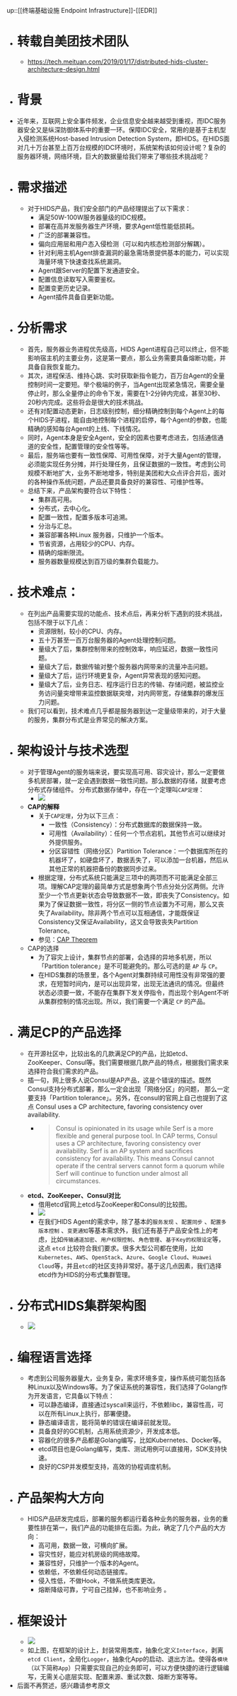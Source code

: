 up::[[终端基础设施 Endpoint Infrastructure]]-[[EDR]]
- # 转载自美团技术团队
	- https://tech.meituan.com/2019/01/17/distributed-hids-cluster-architecture-design.html
- # 背景
- 近年来，互联网上安全事件频发，企业信息安全越来越受到重视，而IDC服务器安全又是纵深防御体系中的重要一环。保障IDC安全，常用的是基于主机型入侵检测系统Host-based Intrusion Detection System，即HIDS。在HIDS面对几十万台甚至上百万台规模的IDC环境时，系统架构该如何设计呢？复杂的服务器环境，网络环境，巨大的数据量给我们带来了哪些技术挑战呢？
- # 需求描述
	- 对于HIDS产品，我们安全部门的产品经理提出了以下需求：
		- 满足50W-100W服务器量级的IDC规模。
		- 部署在高并发服务器生产环境，要求Agent低性能低损耗。
		- 广泛的部署兼容性。
		- 偏向应用层和用户态入侵检测（可以和内核态检测部分解耦）。
		- 针对利用主机Agent排查漏洞的最急需场景提供基本的能力，可以实现海量环境下快速查找系统漏洞。
		- Agent跟Server的配置下发通道安全。
		- 配置信息读取写入需要鉴权。
		- 配置变更历史记录。
		- Agent插件具备自更新功能。
- # 分析需求
	- 首先，服务器业务进程优先级高，HIDS Agent进程自己可以终止，但不能影响宿主机的主要业务，这是第一要点，那么业务需要具备熔断功能，并具备自我恢复能力。
	- 其次，进程保活、维持心跳、实时获取新指令能力，百万台Agent的全量控制时间一定要短。举个极端的例子，当Agent出现紧急情况，需要全量停止时，那么全量停止的命令下发，需要在1-2分钟内完成，甚至30秒、20秒内完成。这些将会是很大的技术挑战。
	- 还有对配置动态更新，日志级别控制，细分精确控制到每个Agent上的每个HIDS子进程，能自由地控制每个进程的启停，每个Agent的参数，也能精确的感知每台Agent的上线、下线情况。
	- 同时，Agent本身是安全Agent，安全的因素也要考虑进去，包括通信通道的安全性，配置管理的安全性等等。
	- 最后，服务端也要有一致性保障、可用性保障，对于大量Agent的管理，必须能实现任务分摊，并行处理任务，且保证数据的一致性。考虑到公司规模不断地扩大，业务不断地增多，特别是美团和大众点评合并后，面对的各种操作系统问题，产品还要具备良好的兼容性、可维护性等。
	- 总结下来，产品架构要符合以下特性：
		- 集群高可用。
		- 分布式，去中心化。
		- 配置一致性，配置多版本可追溯。
		- 分治与汇总。
		- 兼容部署各种Linux 服务器，只维护一个版本。
		- 节省资源，占用较少的CPU、内存。
		- 精确的熔断限流。
		- 服务器数量规模达到百万级的集群负载能力。
- # 技术难点：
	- 在列出产品需要实现的功能点、技术点后，再来分析下遇到的技术挑战，包括不限于以下几点：
		- 资源限制，较小的CPU、内存。
		- 五十万甚至一百万台服务器的Agent处理控制问题。
		- 量级大了后，集群控制带来的控制效率，响应延迟，数据一致性问题。
		- 量级大了后，数据传输对整个服务器内网带来的流量冲击问题。
		- 量级大了后，运行环境更复杂，Agent异常表现的感知问题。
		- 量级大了后，业务日志、程序运行日志的传输、存储问题，被监控业务访问量突增带来监控数据联突增，对内网带宽，存储集群的爆发压力问题。
	- 我们可以看到，技术难点几乎都是服务器到达一定量级带来的，对于大量的服务，集群分布式是业界常见的解决方案。
- # 架构设计与技术选型
	- 对于管理Agent的服务端来说，要实现高可用、容灾设计，那么一定要做多机房部署，就一定会遇到数据一致性问题。那么数据的存储，就要考虑分布式存储组件。 分布式数据存储中，存在一个定理叫`CAP定理`：
		- <img src="/assets/Pasted image 20221104145237.png">
	- **CAP的解释**
		- 关于`CAP定理`，分为以下三点：
			- 一致性（Consistency）：分布式数据库的数据保持一致。
			- 可用性（Availability）：任何一个节点宕机，其他节点可以继续对外提供服务。
			- 分区容错性（网络分区）Partition Tolerance：一个数据库所在的机器坏了，如硬盘坏了，数据丢失了，可以添加一台机器，然后从其他正常的机器把备份的数据同步过来。
		- 根据定理，分布式系统只能满足三项中的两项而不可能满足全部三项。理解CAP定理的最简单方式是想象两个节点分处分区两侧。允许至少一个节点更新状态会导致数据不一致，即丧失了Consistency。如果为了保证数据一致性，将分区一侧的节点设置为不可用，那么又丧失了Availability。除非两个节点可以互相通信，才能既保证Consistency又保证Availability，这又会导致丧失Partition Tolerance。
		- 参见：[CAP Theorem](https://en.wikipedia.org/wiki/CAP_theorem)
	- CAP的选择
		- 为了容灾上设计，集群节点的部署，会选择的异地多机房，所以 「Partition tolerance」是不可能避免的。那么可选的是 `AP` 与 `CP`。
		- 在HIDS集群的场景里，各个Agent对集群持续可用性没有非常强的要求，在短暂时间内，是可以出现异常，出现无法通讯的情况。但最终状态必须要一致，不能存在集群下发关停指令，而出现个别Agent不听从集群控制的情况出现。所以，我们需要一个满足 `CP` 的产品。
- # 满足CP的产品选择
	- 在开源社区中，比较出名的几款满足CP的产品，比如etcd、ZooKeeper、Consul等。我们需要根据几款产品的特点，根据我们需求来选择符合我们需求的产品。
	- 插一句，网上很多人说Consul是AP产品，这是个错误的描述。既然Consul支持分布式部署，那么一定会出现「网络分区」的问题， 那么一定要支持「Partition tolerance」。另外，在consul的官网上自己也提到了这点 Consul uses a CP architecture, favoring consistency over availability.
		- > Consul is opinionated in its usage while Serf is a more flexible and general purpose tool. In CAP terms, Consul uses a CP architecture, favoring consistency over availability. Serf is an AP system and sacrifices consistency for availability. This means Consul cannot operate if the central servers cannot form a quorum while Serf will continue to function under almost all circumstances.
	- **etcd、ZooKeeper、Consul对比**
		- 借用etcd官网上etcd与ZooKeeper和Consul的比较图。
		- <img src="/assets/Pasted image 20221104145249.png">
		- 在我们HIDS Agent的需求中，除了基本的`服务发现` 、`配置同步` 、`配置多版本控制` 、`变更通知`等基本需求外，我们还有基于产品安全性上的考虑，比如`传输通道加密`、`用户权限控制`、`角色管理`、`基于Key的权限设定`等，这点 `etcd` 比较符合我们要求。很多大型公司都在使用，比如`Kubernetes`、`AWS`、`OpenStack`、`Azure`、`Google Cloud`、`Huawei Cloud`等，并且`etcd`的社区支持非常好。基于这几点因素，我们选择etcd作为HIDS的分布式集群管理。
- # 分布式HIDS集群架构图
	- <img src="/assets/Pasted image 20221104145303.png">
- # 编程语言选择
	- 考虑到公司服务器量大，业务复杂，需求环境多变，操作系统可能包括各种Linux以及Windows等。为了保证系统的兼容性，我们选择了Golang作为开发语言，它具备以下特点：
		- 可以静态编译，直接通过syscall来运行，不依赖libc，兼容性高，可以在所有Linux上执行，部署便捷。
		- 静态编译语言，能将简单的错误在编译前就发现。
		- 具备良好的GC机制，占用系统资源少，开发成本低。
		- 容器化的很多产品都是Golang编写，比如Kubernetes、Docker等。
		- etcd项目也是Golang编写，类库、测试用例可以直接用，SDK支持快速。
		- 良好的CSP并发模型支持，高效的协程调度机制。
- # 产品架构大方向
	- HIDS产品研发完成后，部署的服务都运行着各种业务的服务器，业务的重要性排在第一，我们产品的功能排在后面。为此，确定了几个产品的大方向：
		- 高可用，数据一致，可横向扩展。
		- 容灾性好，能应对机房级的网络故障。
		- 兼容性好，只维护一个版本的Agent。
		- 依赖低，不依赖任何动态链接库。
		- 侵入性低，不做Hook，不做系统类库更改。
		- 熔断降级可靠，宁可自己挂掉，也不影响业务 。
- # 框架设计
	- <img src="/assets/Pasted image 20221104145322.png">
	- 如上图，在框架的设计上，封装常用类库，抽象化定义`Interface`，剥离`etcd Client`，全局化`Logger`，抽象化App的启动、退出方法。使得各`模块`（以下简称`App`）只需要实现自己的业务即可，可以方便快捷的进行逻辑编写，无需关心底层实现、配置来源、重试次数、熔断方案等等。
- 后面不再赘述，感兴趣请参考原文